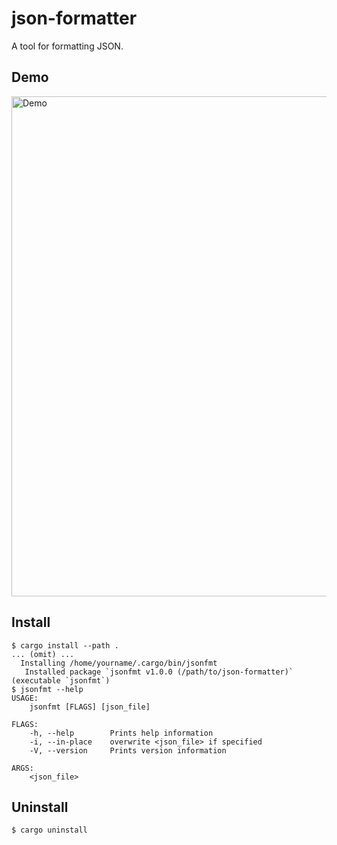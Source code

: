 # json-formatter

A tool for formatting JSON.

## Demo
<image src="https://user-images.githubusercontent.com/23146842/98446856-105e6500-2164-11eb-97f2-107418308b8c.gif" width="800" alt="Demo">

## Install
```console
$ cargo install --path .
... (omit) ...
  Installing /home/yourname/.cargo/bin/jsonfmt
   Installed package `jsonfmt v1.0.0 (/path/to/json-formatter)` (executable `jsonfmt`)
$ jsonfmt --help
USAGE:
    jsonfmt [FLAGS] [json_file]

FLAGS:
    -h, --help        Prints help information
    -i, --in-place    overwrite <json_file> if specified
    -V, --version     Prints version information

ARGS:
    <json_file>
```

## Uninstall
```console
$ cargo uninstall
```
